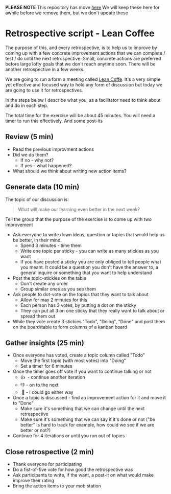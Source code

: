 **PLEASE NOTE** This repository has move [here](https://appliedtechnology.github.io/retros/)
We will keep these here for awhile before we remove them, but we don't update these

# Retrospective script - Lean Coffee

The purpose of this, and every retrospective, is to help us to improve by coming up with a few concrete improvement actions that we can complete / test / do until the next retrospective.  Small, concrete actions are preferred before large lofty goals that we don't reach anytime soon. There will be another retrospective in a few weeks.

We are going to run a form a meeting called [Lean Coffe](http://www.marcusoft.net/2013/01/how-to-run-leancoffee-discussion.html). It's a very simple yet effective and focused way to hold any form of discussion but today we are going to use it for retrospectives.

In the steps below I describe what you, as a facilitator need to think about and do in each step.

The total time for the exercise will be about 45 minutes. You will need a timer to run this effectively. And some post-its

## Review (5 min)

* Read the previous improvment actions
* Did we do them?
  * If no - why not?
  * If yes - what happened?
* What should we think about writing new action items?

## Generate data (10 min)

The topic of our discussion is:

> What will make our learning even better in the next week?

Tell the group that the purpose of the exercise is to come up with two improvement

* Ask everyone to write down ideas, question or topics that would help us be better, in their mind.
  * Spend 3 minutes - time them
  * Write one topic per sticky - you can write as many stickies as you want
  * If you have posted a sticky you are only obliged to tell people what you meant. It could be a question you don't have the answer to, a general inquire or something that you want to help understand
* Post the topic-stickies on the table
  * Don't create any order
  * Group similar ones as you see them
* Ask people to dot-vote on the topics that they want to talk about
  * Allow for max 2 minutes for this
  * Each person has 3 votes, by putting a dot on the sticky
  * They can put all 3 on one sticky that they really want to talk about or spread them out
* While they vote create 3 stickies "Todo", "Doing", "Done" and post them on the board/table to form columns of a kanban board

## Gather insights (25 min)

- Once everyone has voted, create a topic column called "Todo"
  - Move the first topic (with most votes) into "Doing"
  - Set a timer for 6 minutes
- Once the timer goes off vote if you want to continue talking or not
  - 👍  - continue another iteration
  - 👎 - on to the next
  -  👊 - I could go either way
- Once a topic is discussed - find an improvement action for it and move it to "Done"
  - Make sure it's something that we can change until the next retrospective
  - Make sure it's something that we can say if it's done or not ("be better" is hard to track for example, how could we see if we are better or not?)
- Continue for 4 iterations or until you run out of topics

## Close retrospective (2 min)

* Thank everyone for participating
* Do a fist-of-five vote for how good the retrospective was
* Ask participants to write, if the want, a post-it on what would make improve their rating
* Bring the action items to your mob station